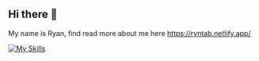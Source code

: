 ## Hi there 👋

My name is Ryan, find read more about me here https://ryntab.netlify.app/

[![My Skills](https://skillicons.dev/icons?i=nuxtjs,vue,tailwind,php,nodejs,aws&theme=dark)](https://skillicons.dev)
